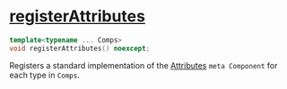 # [registerAttributes](registerAttributes.hpp)

```cpp
template<typename ... Comps>
void registerAttributes() noexcept;
```

Registers a standard implementation of the [Attributes](../../components/meta/Attributes.md) `meta Component` for each type in `Comps`.
